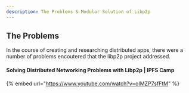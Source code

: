 ```yaml
---
description: The Problems & Modular Solution of Libp2p
---
```



## The Problems
In the course of creating and researching distributed apps, there were a number of problems encoutered that the libp2p project addressed.

<!-- Add list of problems & summary here -->

#### Solving Distributed Networking Problems with Libp2p | IPFS Camp

<!-- Summary? Who does it feature?  -->

{% embed url="https://www.youtube.com/watch?v=oIMZP7sfFtM" %}
